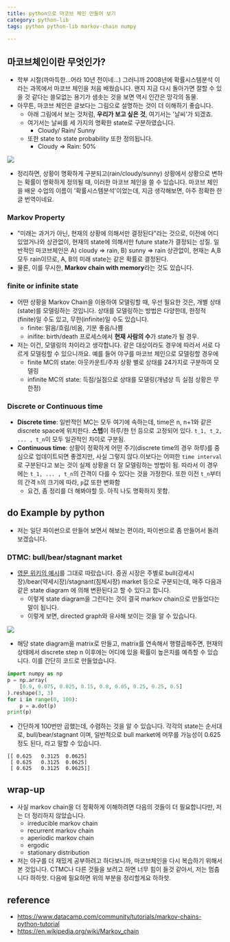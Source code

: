 ```yaml
---
title: python으로 마코브 체인 만들어 보기
category: python-lib
tags: python python-lib markov-chain numpy 

---
```


## 마코브체인이란 무엇인가?

- 학부 시절(까마득한...어라 10년 전이네...) 그러니까 2008년에 확률시스템분석 이라는 과목에서 마코브 체인을 처음 배웠습니다. 왠지 지금 다시 돌아가면 잘할 수 있을 것 같다는 쓸모없는 용기가 샘솟는 것을 보면 역시 인간은 망각의 동물.
- 아무튼, 마코브 체인은 글보다는 그림으로 설명하는 것이 더 이해하기 좋습니다. 
    - 아래 그림에서 보는 것처럼, **우리가 보고 싶은 것**, 여기서는 '날씨'가 되겠죠. 
    - 여기서는 날씨를 세 가지의 명확한 state로 구분하였습니다. 
        - Cloudy/ Rain/ Sunny
    - 또한 state to state probability 또한 정의됩니다. 
        - Cloudy => Rain: 50%

![](https://cdn-images-1.medium.com/max/454/1*4P87j359wnDaijWcwRrHKQ.png)

- 정리하면, 상황이 명확하게 구분되고(rain/cloudy/sunny) 상황에서 상황으로 변하는 확률이 명확하게 정의될 때, 이러한 마코브 체인을 쓸 수 있습니다. 마코브 체인을 배운 수업의 이름이 '확률시스템분석'이었는데, 지금 생각해보면, 아주 정확한 한글 번역이네요. 

### Markov Property 

- "미래는 과거가 아닌, 현재의 상황에 의해서만 결정된다"라는 것으로, 이전에 어디 있었거나와 상관없이, 현재의 state에 의해서만 future state가 결정되는 성질. 일반적인 마코브체인은 A) cloudy => rain, B) sunny => rain 상관없이, 현재는 A,B 모두 rain이므로, A, B의 미래 state는 같은 확률로 결정된다. 
- 물론, 이를 무시한, **Markov chain with memory**라는 것도 있습니다. 

### finite or infinite state

- 어떤 상황을 Markov Chain을 이용하여 모델링할 때, 우선 필요한 것은, 개별 상태(state)를 모델링하는 것입니다. 상태를 모델링하는 방법은 다양한데, 한정적(finite)일 수도 있고, 무한(infinite)일 수도 있습니다. 
    - finite: 맑음/흐림/비옴, 기분 좋음/나쁨 
    - inifite: birth/death 프로세스에서 **현재 사람의 수**가 state가 될 경우. 
- 저는 이건, 모델링의 차이라고 생각합니다. 같은 대상이라도 경우에 따라서 서로 다르게 모델링할 수 있으니까요. 예를 들어 야구를 마코브 체인으로 모델링할 경우에 
    - finite MC의 state: 아웃카운트/주자 상황 별로 상태를 24가지로 구분하여 모델링
    - infinite MC의 state: 득점/실점으로 상태를 모델링(개념상 득 실점 상황은 무한정)

### Discrete or Continuous time

- **Discrete time**: 일반적인 MC는 모두 여기에 속하는데, time은 n, n+1와 같은 discrete space에 위치한다. **스텝**이 하루/한 턴 등으로 고정되어 있다. `t_1, t_2, ... , t_n`이 모두 일관적인 차이로 구분됨. 
- **Continuous time**: 상황이 정확하게 어떤 주기(discrete time의 경우 하루)를 중심으로 업데이트되면 좋겠지만, 사실 그렇지 않다.이보다는 어떠한 `time interval`로 구분된다고 보는 것이 실제 상황을 더 잘 모델링하는 방법이 됨. 따라서 이 경우에는 `t_1, ... , t_n`의 간격이 다를 수 있다는 것을 가정한다. 또한 이전 `t_n`부터의 간격 `h`의 크기에 따라, `p`값 또한 변화함
    - 요건, 좀 정리를 더 해봐야할 듯. 아직 나도 명확하지 못함. 



## do Example by python 

- 저는 일단 파이썬으로 만들어 보면서 해보는 편이라, 파이썬으로 좀 만들어서 돌려보겠습니다. 

### DTMC: bull/bear/stagnant market

- [영문 위키의 예시](https://en.wikipedia.org/wiki/Markov_chain#Discrete-time_Markov_chain)를 그대로 따랐습니다. 증권 시장은 주별로 bull(강세시장)/bear(약세시장)/stagnant(침체시장) market 등으로 구분되는데, 매주 다음과 같은 state diagram 에 의해 변환된다고 할 수 있다고 합니다. 
    - 이렇게 state diagram을 그린다는 것이 결국 markov chain으로 만들었다는 말이 됩니다. 
    - 이렇게 보면, directed graph와 유사해 보이는 것을 알 수 있습니다. 

![](https://upload.wikimedia.org/wikipedia/commons/thumb/9/95/Finance_Markov_chain_example_state_space.svg/400px-Finance_Markov_chain_example_state_space.svg.png)

- 해당 state diagram을 matrix로 만들고, matrix를 연속해서 행렬곱해주면, 현재의 상태에서 discrete step n 이후에는 어디에 있을 확률이 높은지를 예측할 수 있습니다. 이를 간단히 코드로 만들었습니다. 

```python
import numpy as np
p = np.array(
    [0.9, 0.075, 0.025, 0.15, 0.8, 0.05, 0.25, 0.25, 0.5]
).reshape(3, 3)
for i in range(0, 100):
    p = a.dot(p)
print(p)
```

- 간단하게 100번만 곱했는데, 수렴하는 것을 알 수 있습니다. 각각의 state는 순서대로, bull/bear/stagnant 이며, 일반적으로 bull market에 머무를 가능성이 0.625 정도 된다, 라고 말할 수 있습니다. 

```
[[ 0.625   0.3125  0.0625]
 [ 0.625   0.3125  0.0625]
 [ 0.625   0.3125  0.0625]]
```


## wrap-up

- 사실 markov chain을 더 정확하게 이해하려면 다음의 것들이 더 필요합니다만, 저는 더 정리하지 않았습니다. 
    - irreducible markov chain
    - recurrent markov chain
    - aperiodic markov chain
    - ergodic
    - stationary distribution
- 저는 야구를 더 재밌게 공부하려고 하다보니까, 마코브체인을 다시 복습하기 위해서 본 것입니다. CTMC나 다른 것들을 보려고 하면 너무 힘이 들것 같아서, 저는 멈춥니다 하하핫. 다음에 필요하면 위의 부분을 정리할게요 하하핫. 


## reference

- <https://www.datacamp.com/community/tutorials/markov-chains-python-tutorial>
- <https://en.wikipedia.org/wiki/Markov_chain>